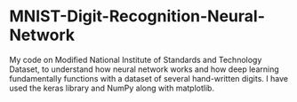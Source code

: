 # MNIST-Digit-Recognition-Neural-Network
My code on Modified National Institute of Standards and Technology Dataset, to understand how neural network works and
how deep learning fundamentally functions with a dataset of several hand-written digits. I have used the keras library and NumPy
along with matplotlib. 
